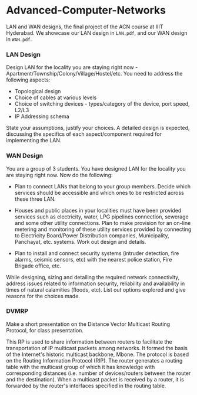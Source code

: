 # Advanced-Computer-Networks
LAN and WAN designs, the final project of the ACN course at IIIT Hyderabad. We showcase our LAN design in `LAN.pdf`, and our WAN design in `WAN.pdf`. 

### LAN Design
Design LAN for the locality you are staying right now - Apartment/Township/Colony/Village/Hostel/etc. You need to address the following aspects:

- Topological design
- Choice of cables at various levels
- Choice of switching devices - types/category of the device, port speed, L2/L3
- IP Addressing schema

State your assumptions, justify your choices. A detailed design is expected, discussing the specifics of each aspect/component required for implementing the LAN.

### WAN Design
You are a group of 3 students. You have designed LAN for the locality you are staying right now. Now do the following:

- Plan to connect LANs that belong to your group members. Decide which services should be accessible and which ones to be restricted across these three LAN.

- Houses and public places in your localities must have been provided services such as electricity, water, LPG pipelines connection, sewerage and some other utility connections. Plan to make provision for an on-line metering and monitoring of these utility services provided by connecting to Electricity Board/Power Distribution companies, Municipality, Panchayat, etc. systems. Work out design and details.

- Plan to install and connect security systems (intruder detection, fire alarms, seismic sensors, etc) with the nearest police station, Fire Brigade office, etc.

While designing, sizing and detailing the required network connectivity, address issues related to information security, reliability and availability in times of natural calamities (floods, etc). List out options explored and give reasons for the choices made.

### DVMRP
Make a short presentation on the Distance Vector Multicast Routing Protocol, for class presentation.

This RP is used to share information between routers to facilitate the transportation of IP multicast packets among networks. It formed the basis of the Internet's historic multicast backbone, Mbone. The protocol is based on the Routing Information Protocol (RIP). The router generates a routing table with the multicast group of which it has knowledge with corresponding distances (i.e. number of devices/routers between the router and the destination). When a multicast packet is received by a router, it is forwarded by the router's interfaces specified in the routing table.

